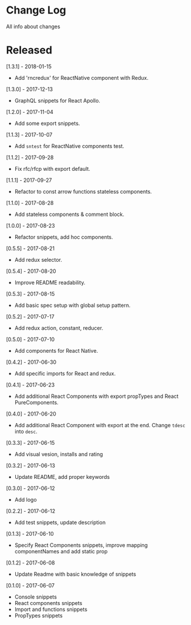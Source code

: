 # Change Log

All info about changes

# Released

[1.3.1] - 2018-01-15

* Add 'rncredux' for ReactNative component with Redux.

[1.3.0] - 2017-12-13

* GraphQL snippets for React Apollo.

[1.2.0] - 2017-11-04

* Add some export snippets.

[1.1.3] - 2017-10-07

* Add `sntest` for ReactNative components test.

[1.1.2] - 2017-09-28

* Fix rfc/rfcp with export default.

[1.1.1] - 2017-09-27

* Refactor to const arrow functions stateless components.

[1.1.0] - 2017-08-28

* Add stateless components & comment block.

[1.0.0] - 2017-08-23

* Refactor snippets, add hoc components.

[0.5.5] - 2017-08-21

* Add redux selector.

[0.5.4] - 2017-08-20

* Improve README readability.

[0.5.3] - 2017-08-15

* Add basic spec setup with global setup pattern.

[0.5.2] - 2017-07-17

* Add redux action, constant, reducer.

[0.5.0] - 2017-07-10

* Add components for React Native.

[0.4.2] - 2017-06-30

* Add specific imports for React and redux.

[0.4.1] - 2017-06-23

* Add additional React Components with export propTypes and React PureComponents.

[0.4.0] - 2017-06-20

* Add additional React Component with export at the end. Change `tdesc` into `desc`.

[0.3.3] - 2017-06-15

* Add visual vesion, installs and rating

[0.3.2] - 2017-06-13

* Update README, add proper keywords

[0.3.0] - 2017-06-12

* Add logo

[0.2.2] - 2017-06-12

* Add test snippets, update description

[0.1.3] - 2017-06-10

* Specify React Components snippets, improve mapping componentNames and add static prop

[0.1.2] - 2017-06-08

* Update Readme with basic knowledge of snippets

[0.1.0] - 2017-06-07

* Console snippets
* React components snippets
* Import and functions snippets
* PropTypes snippets
